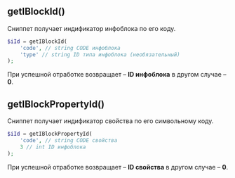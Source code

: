 ## getIBlockId()

Сниппет получает индификатор инфоблока по его коду.

```php
$iId = getIBlockId(
    'code', // string CODE инфоблока
    'type' // string ID типа инфоблока (необязательный)
);
```

При успешной отработке возвращает – **ID инфоблока** в другом случае – **0**.

## getIBlockPropertyId()

Сниппет получает индификатор свойства по его символьному коду.

```php
$iId = getIBlockPropertyId(
    'code', // string CODE свойства
    3 // int ID инфоблока
);
```

При успешной отработке возвращает – **ID свойства** в другом случае – **0**.